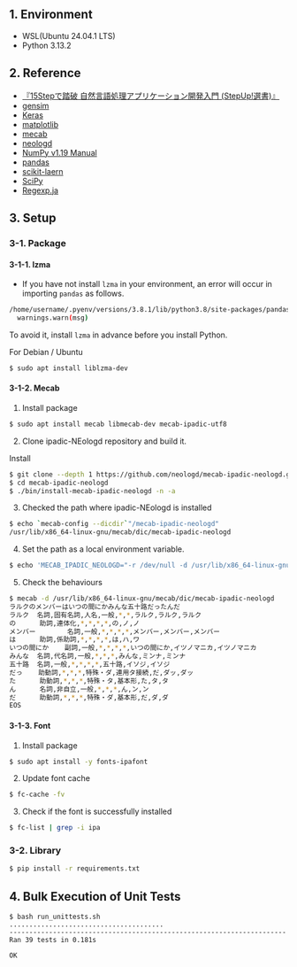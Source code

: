 ## 1. Environment

- WSL(Ubuntu 24.04.1 LTS)
- Python 3.13.2

## 2. Reference

- [『15Stepで踏破 自然言語処理アプリケーション開発入門 (StepUp!選書)』](https://bookmeter.com/books/14438482)
- [gensim](https://radimrehurek.com/gensim/auto_examples/index.html)
- [Keras](https://keras.io/guides/)
- [matplotlib](https://matplotlib.org/)
- [mecab](https://taku910.github.io/mecab/)
- [neologd](https://github.com/neologd/mecab-ipadic-neologd)
- [NumPy v1.19 Manual](https://numpy.org/doc/stable/)
- [pandas](https://pandas.pydata.org/docs/)
- [scikit-laern](https://scikit-learn.org/stable/user_guide.html)
- [SciPy](https://www.scipy.org/docs.html)
- [Regexp.ja](https://github.com/neologd/mecab-ipadic-neologd/wiki/Regexp.ja)

## 3. Setup

### 3-1. Package

#### 3-1-1. lzma

- If you have not install `lzma` in your environment, an error will occur in importing `pandas` as follows.

```bash
/home/username/.pyenv/versions/3.8.1/lib/python3.8/site-packages/pandas/compat/__init__.py:117: UserWarning: Could not import the lzma module. Your installed Python is incomplete. Attempting to use lzma compression will result in a RuntimeError.
  warnings.warn(msg)
  ```
To avoid it, install `lzma` in advance before you install Python.

For Debian / Ubuntu

```bash
$ sudo apt install liblzma-dev
```

#### 3-1-2. Mecab

1. Install package

```bash
$ sudo apt install mecab libmecab-dev mecab-ipadic-utf8
```

2. Clone ipadic-NEologd repository and build it.

Install
```bash
$ git clone --depth 1 https://github.com/neologd/mecab-ipadic-neologd.git
$ cd mecab-ipadic-neologd
$ ./bin/install-mecab-ipadic-neologd -n -a
```

3. Checked the path where ipadic-NEologd is installed

```bash
$ echo `mecab-config --dicdir`"/mecab-ipadic-neologd"
/usr/lib/x86_64-linux-gnu/mecab/dic/mecab-ipadic-neologd
```

4. Set the path as a local environment variable.

```bash
$ echo 'MECAB_IPADIC_NEOLOGD="-r /dev/null -d /usr/lib/x86_64-linux-gnu/mecab/dic/mecab-ipadic-neologd"' >> ~/.bash_profile
```

5. Check the behaviours

```bash
$ mecab -d /usr/lib/x86_64-linux-gnu/mecab/dic/mecab-ipadic-neologd
ラルクのメンバーはいつの間にかみんな五十路だったんだ
ラルク  名詞,固有名詞,人名,一般,*,*,ラルク,ラルク,ラルク
の      助詞,連体化,*,*,*,*,の,ノ,ノ
メンバー        名詞,一般,*,*,*,*,メンバー,メンバー,メンバー
は      助詞,係助詞,*,*,*,*,は,ハ,ワ
いつの間にか    副詞,一般,*,*,*,*,いつの間にか,イツノマニカ,イツノマニカ
みんな  名詞,代名詞,一般,*,*,*,みんな,ミンナ,ミンナ
五十路  名詞,一般,*,*,*,*,五十路,イソジ,イソジ
だっ    助動詞,*,*,*,特殊・ダ,連用タ接続,だ,ダッ,ダッ
た      助動詞,*,*,*,特殊・タ,基本形,た,タ,タ
ん      名詞,非自立,一般,*,*,*,ん,ン,ン
だ      助動詞,*,*,*,特殊・ダ,基本形,だ,ダ,ダ
EOS
```

#### 3-1-3. Font

1. Install package

```bash
$ sudo apt install -y fonts-ipafont
```

2. Update font cache

```bash
$ fc-cache -fv
```

3. Check if the font is successfully installed

```bash
$ fc-list | grep -i ipa
```

### 3-2. Library

```bash
$ pip install -r requirements.txt
```

## 4. Bulk Execution of Unit Tests

```command
$ bash run_unittests.sh 
.......................................
----------------------------------------------------------------------
Ran 39 tests in 0.181s

OK
```
